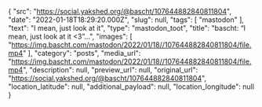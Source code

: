 {
  "src": "https://social.yakshed.org/@bascht/107644882840811804",
  "date": "2022-01-18T18:29:20.000Z",
  "slug": null,
  "tags": [
    "mastodon"
  ],
  "text": "I mean, just look at it",
  "type": "mastodon_toot",
  "title": "bascht: “I mean, just look at it <3”…",
  "images": [
    "https://img.bascht.com/mastodon/2022/01/18//107644882840811804/file.mp4"
  ],
  "category": "posts",
  "media_url": "https://img.bascht.com/mastodon/2022/01/18//107644882840811804/file.mp4",
  "description": null,
  "preview_url": null,
  "original_url": "https://social.yakshed.org/@bascht/107644882840811804",
  "location_latitude": null,
  "additional_payload": null,
  "location_longitude": null
}